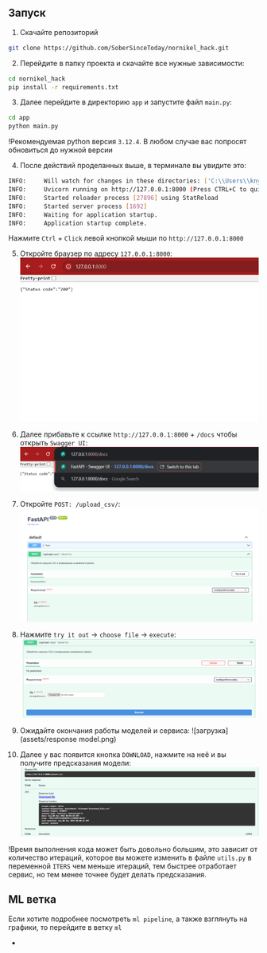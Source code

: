 ## Запуск

1. Скачайте репозиторий 
```bash
git clone https://github.com/SoberSinceToday/nornikel_hack.git
```

2. Перейдите в папку проекта и скачайте все нужные зависимости:
```bash
cd nornikel_hack
pip install -r requirements.txt
```


3. Далее перейдите в директорию `app` и запустите файл `main.py`:
```bash
cd app
python main.py
```
!Рекомендуемая python версия `3.12.4`. В любом случае вас попросят обновиться до нужной версии

4. После действий проделанных выше, в терминале вы увидите это:
```bash
INFO:     Will watch for changes in these directories: ['C:\\Users\\knyaz_ayotgwn\\nornikel_hack\\app']
INFO:     Uvicorn running on http://127.0.0.1:8000 (Press CTRL+C to quit)
INFO:     Started reloader process [27896] using StatReload
INFO:     Started server process [1692]
INFO:     Waiting for application startup.
INFO:     Application startup complete.
```
Нажмите `Ctrl` + `Click` левой кнопкой мыши по `http://127.0.0.1:8000`

5. Откройте браузер по адресу `127.0.0.1:8000`:
![Вступительный экран в браузере](assets/status_code.png)

6. Далее прибавьте к ссылке `http://127.0.0.1:8000` + `/docs` чтобы открыть `Swagger UI`:
![вход в Swagger UI](assets/add_docs.png)

7. Откройте `POST: /upload_csv/`:
![Upload csv](assets/post-upload.png) 

8. Нажмите `try it out` -> `choose file` -> `execute`:
![Upload csv](assets/upload_csv.png)

9. Ожидайте окончания работы моделей и сервиса:
![загрузка](assets/response model.png)

10. Далее у вас появится кнопка `DOWNLOAD`, нажмите на неё и вы получите предсказания модели:
![результат](assets/result.png)


!Время выполнения кода может быть довольно большим, это зависит от количество итераций, которое вы можете изменить в файле `utils.py` в переменной `ITERS` чем меньше итераций, тем быстрее отработает сервис, но тем менее точнее будет делать предсказания.


## ML ветка
Если хотите подробнее посмотреть `ml pipeline`, а также взглянуть на графики, то перейдите в ветку `ml`


-
